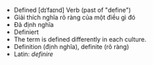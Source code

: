 - Defined [dɪˈfaɪnd] Verb (past of "define")  
- Giải thích nghĩa rõ ràng của một điều gì đó  
- Đã định nghĩa  
- Definiert  
- The term is defined differently in each culture.  
- Definition (định nghĩa), definite (rõ ràng)  
- Latin: *definire*